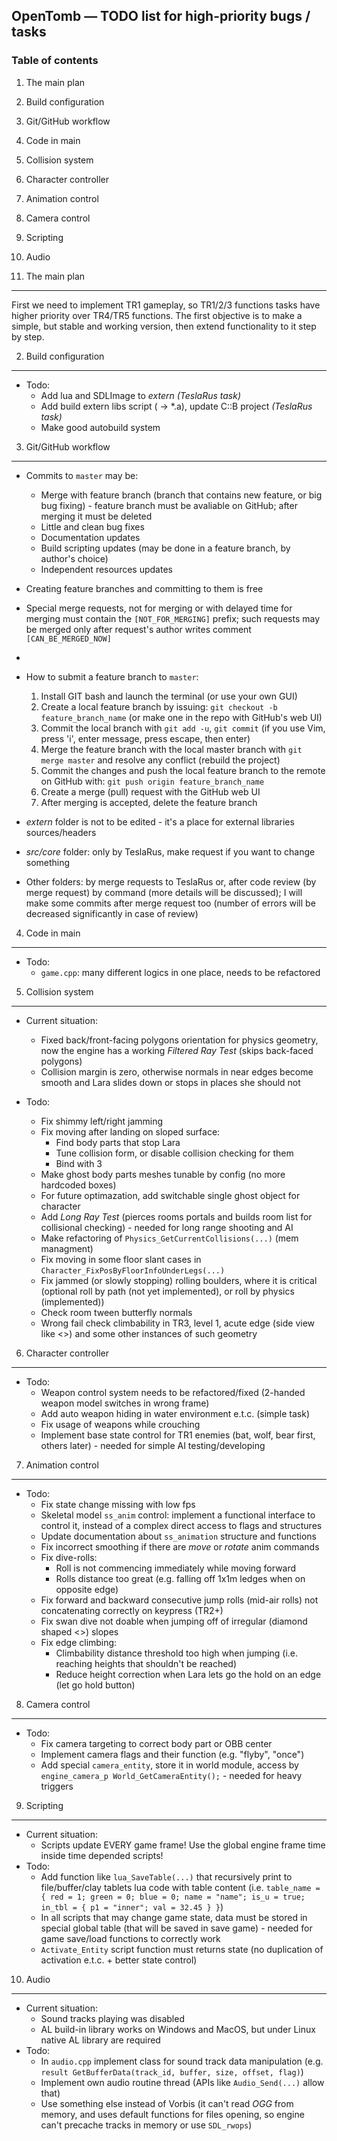 OpenTomb — TODO list for high-priority bugs / tasks
---------------------------------------------------

### Table of contents ###

1. The main plan
2. Build configuration
3. Git/GitHub workflow
4. Code in main
5. Collision system
6. Character controller
7. Animation control
8. Camera control
9. Scripting
10. Audio


1. The main plan
----------------
First we need to implement TR1 gameplay, so TR1/2/3 functions tasks have higher priority over TR4/TR5 functions. The first objective is to make a simple, but stable and working version, then extend functionality to it step by step.

2. Build configuration
----------------------
* Todo:
	* Add lua and SDLImage to _extern_ _(TeslaRus task)_
	* Add build extern libs script ( -> *.a), update C::B project _(TeslaRus task)_
	* Make good autobuild system
	  
3. Git/GitHub workflow
---------------
* Commits to `master` may be:
	* Merge with feature branch (branch that contains new feature, or big bug fixing) - feature branch must be avaliable on GitHub; after merging it must be deleted
	* Little and clean bug fixes
	* Documentation updates
	* Build scripting updates (may be done in a feature branch, by author's choice)
	* Independent resources updates

* Creating feature branches and committing to them is free
* Special merge requests, not for merging or with delayed time for merging must contain the `[NOT_FOR_MERGING]` prefix; such requests may be merged only after request's author writes comment `[CAN_BE_MERGED_NOW]`
* 
* How to submit a feature branch to `master`:
	1. Install GIT bash and launch the terminal (or use your own GUI)
	2. Create a local feature branch by issuing: `git checkout -b feature_branch_name` (or make one in the repo with GitHub's web UI)
	3. Commit the local branch with `git add -u`, `git commit` (if you use Vim, press 'i', enter message, press escape, then enter)
	4. Merge the feature branch with the local master branch with `git merge master` and resolve any conflict (rebuild the project)
	5. Commit the changes and push the local feature branch to the remote on GitHub with: `git push origin feature_branch_name`
	6. Create a merge (pull) request with the GitHub web UI
	7. After merging is accepted, delete the feature branch

* _extern_ folder is not to be edited - it's a place for external libraries sources/headers
* _src/core_ folder: only by TeslaRus, make request if you want to change something
* Other folders: by merge requests to TeslaRus or, after code review (by merge request) by command (more details will be discussed); I will make some commits after merge request too (number of errors will be decreased significantly in case of review)

4. Code in main
---------------
* Todo:
	* `game.cpp`: many different logics in one place, needs to be refactored

5. Collision system
-------------------
* Current situation:
	* Fixed back/front-facing polygons orientation for physics geometry, now the engine has a working _Filtered Ray Test_ (skips back-faced polygons)
	* Collision margin is zero, otherwise normals in near edges become smooth and Lara slides down or stops in places she should not

* Todo:
	* Fix shimmy left/right jamming
	* Fix moving after landing on sloped surface:
		* Find body parts that stop Lara
		* Tune collision form, or disable collision checking for them
		* Bind with 3
	* Make ghost body parts meshes tunable by config (no more hardcoded boxes)
	* For future optimazation, add switchable single ghost object for character
	* Add _Long Ray Test_ (pierces rooms portals and builds room list for collisional checking) - needed for long range shooting and AI
	* Make refactoring of `Physics_GetCurrentCollisions(...)` (mem managment)
	* Fix moving in some floor slant cases in `Character_FixPosByFloorInfoUnderLegs(...)`
	* Fix jammed (or slowly stopping) rolling boulders, where it is critical (optional roll by path (not yet implemented), or roll by physics (implemented))
	* Check room tween butterfly normals
	* Wrong fail check climbability in TR3, level 1, acute edge (side view like <>) and some other instances of such geometry

6. Character controller
-----------------------
* Todo:
	* Weapon control system needs to be refactored/fixed (2-handed weapon model switches in wrong frame)
	* Add auto weapon hiding in water environment e.t.c. (simple task)
	* Fix usage of weapons while crouching
	* Implement base state control for TR1 enemies (bat, wolf, bear first, others later) - needed for simple AI testing/developing

7. Animation control
--------------------
* Todo:
	* Fix state change missing with low fps
	* Skeletal model `ss_anim` control: implement a functional interface to control it, instead of a complex direct access to flags and structures
	* Update documentation about `ss_animation` structure and functions
	* Fix incorrect smoothing if there are _move_ or _rotate_ anim commands
	* Fix dive-rolls:
		* Roll is not commencing immediately while moving forward
		* Rolls distance too great (e.g. falling off 1x1m ledges when on opposite edge)
	* Fix forward and backward consecutive jump rolls (mid-air rolls) not concatenating correctly on keypress (TR2+)
	* Fix swan dive not doable when jumping off of irregular (diamond shaped <>) slopes
	* Fix edge climbing:
		* Climbability distance threshold too high when jumping (i.e. reaching heights that shouldn't be reached)
		* Reduce height correction when Lara lets go the hold on an edge (let go hold button)

8. Camera control
-----------------
* Todo:
	* Fix camera targeting to correct body part or OBB center
	* Implement camera flags and their function (e.g. "flyby", "once")
	* Add special `camera_entity`, store it in world module, access by `engine_camera_p World_GetCameraEntity();` - needed for heavy triggers

9. Scripting
------------
* Current situation:
	* Scripts update EVERY game frame! Use the global engine frame time inside time depended scripts!
* Todo:
	* Add function like `lua_SaveTable(...)` that recursively print to file/buffer/clay tablets lua code with table content (i.e. `table_name = { red = 1; green = 0; blue = 0; name = "name"; is_u = true; in_tbl = { p1 = "inner"; val = 32.45 } }`)
	* In all scripts that may change game state, data must be stored in special global table (that will be saved in save game) - needed for game save/load functions to correctly work
	* `Activate_Entity` script function must returns state (no duplication of activation e.t.c. + better state control)

10. Audio
---------
* Current situation:
	* Sound tracks playing was disabled
	* AL build-in library works on Windows and MacOS, but under Linux native AL library are required
* Todo:
	* In `audio.cpp` implement class for sound track data manipulation (e.g. `result GetBufferData(track_id, buffer, size, offset, flag)`)
	* Implement own audio routine thread (APIs like `Audio_Send(...)` allow that)
	* Use something else instead of Vorbis (it can't read _OGG_ from memory, and uses default functions for files opening, so engine can't precache tracks in memory or use `SDL_rwops`)
